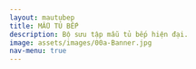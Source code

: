 ```yaml
---
layout: mautubep
title: MẪU TỦ BẾP
description: Bộ sưu tập mẫu tủ bếp hiện đại.
image: assets/images/00a-Banner.jpg
nav-menu: true
---
```

